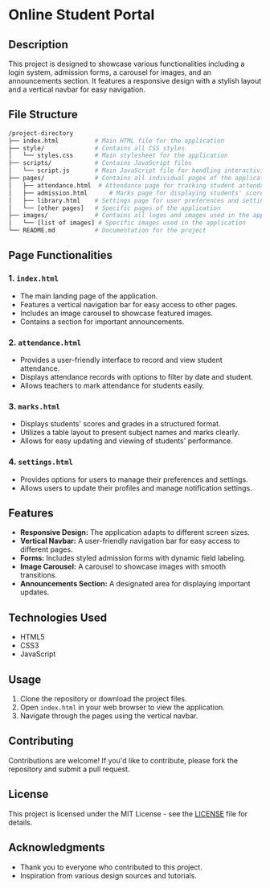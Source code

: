 # Online Student Portal

## Description
This project is designed to showcase various functionalities including a login system, admission forms, a carousel for images, and an announcements section. It features a responsive design with a stylish layout and a vertical navbar for easy navigation.

## File Structure
```bash
/project-directory
├── index.html          # Main HTML file for the application
├── style/              # Contains all CSS styles
│   └── styles.css      # Main stylesheet for the application
├── scripts/            # Contains JavaScript files
│   └── script.js       # Main JavaScript file for handling interactivity
├── pages/              # Contains all individual pages of the application
│   ├── attendance.html  # Attendance page for tracking student attendance
│   ├── admission.html      # Marks page for displaying students' scores
│   ├── library.html    # Settings page for user preferences and settings
│   └── [other pages]   # Specific pages of the application
├── images/             # Contains all logos and images used in the application
│   └── [list of images] # Specific images used in the application
└── README.md           # Documentation for the project
```

## Page Functionalities

### 1. `index.html`
- The main landing page of the application.
- Features a vertical navigation bar for easy access to other pages.
- Includes an image carousel to showcase featured images.
- Contains a section for important announcements.

### 2. `attendance.html`
- Provides a user-friendly interface to record and view student attendance.
- Displays attendance records with options to filter by date and student.
- Allows teachers to mark attendance for students easily.

### 3. `marks.html`
- Displays students' scores and grades in a structured format.
- Utilizes a table layout to present subject names and marks clearly.
- Allows for easy updating and viewing of students' performance.

### 4. `settings.html`
- Provides options for users to manage their preferences and settings.
- Allows users to update their profiles and manage notification settings.

## Features
- **Responsive Design:** The application adapts to different screen sizes.
- **Vertical Navbar:** A user-friendly navigation bar for easy access to different pages.
- **Forms:** Includes styled admission forms with dynamic field labeling.
- **Image Carousel:** A carousel to showcase images with smooth transitions.
- **Announcements Section:** A designated area for displaying important updates.

## Technologies Used
- HTML5
- CSS3
- JavaScript

## Usage
1. Clone the repository or download the project files.
2. Open `index.html` in your web browser to view the application.
3. Navigate through the pages using the vertical navbar.

## Contributing
Contributions are welcome! If you'd like to contribute, please fork the repository and submit a pull request.

## License
This project is licensed under the MIT License - see the [LICENSE](LICENSE) file for details.

## Acknowledgments
- Thank you to everyone who contributed to this project.
- Inspiration from various design sources and tutorials.
